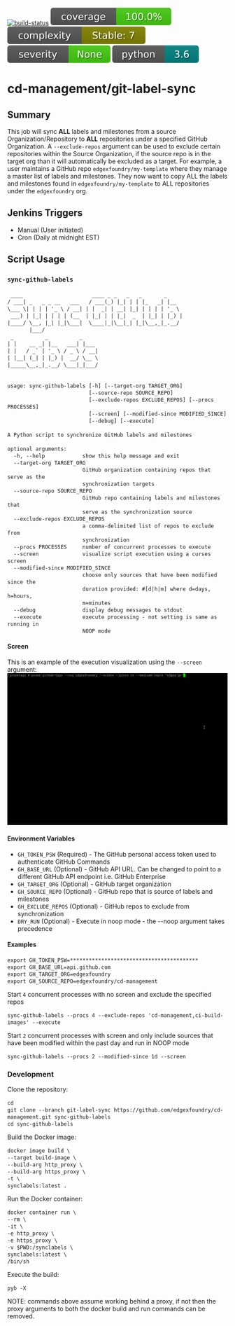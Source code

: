 [![build-status](https://jenkins.edgexfoundry.org/job/edgexfoundry/job/cd-management/job/git-label-sync/badge/icon)](https://jenkins.edgexfoundry.org/job/edgexfoundry/job/cd-management/job/git-label-sync)
[![coverage](docs/images/coverage.svg)](https://pybuilder.io/)
[![complexity](docs/images/complexity.svg)](https://radon.readthedocs.io/en/latest/api.html#module-radon.complexity)
[![severity](docs/images/severity.svg)](https://pypi.org/project/bandit/)
[![python](docs/images/python.svg)](https://www.python.org/downloads/)

# cd-management/git-label-sync

## Summary

This job will sync **ALL** labels and milestones from a source Organization/Repository to **ALL** repositories under a specified GitHub Organization. A `--exclude-repos` argument can be used to exclude certain repositories within the Source Organization, if the source repo is in the target org than it will automatically be excluded as a target. For example, a user maintains a GitHub repo `edgexfoundry/my-template` where they manage a master list of labels and milestones. They now want to copy ALL the labels and milestones found in `edgexfoundry/my-template` to ALL repositories under the `edgexfoundry` org.

## Jenkins Triggers

* Manual (User initiated)
* Cron (Daily at midnight EST)

## Script Usage

### `sync-github-labels`
```Script
 ____                      ____ _ _   _   _       _
/ ___| _   _ _ __   ___   / ___(_) |_| | | |_   _| |__
\___ \| | | | '_ \ / __| | |  _| | __| |_| | | | | '_ \
 ___) | |_| | | | | (__  | |_| | | |_|  _  | |_| | |_) |
|____/ \__, |_| |_|\___|  \____|_|\__|_| |_|\__,_|_.__/
       |___/
 _          _          _
| |    __ _| |__   ___| |___
| |   / _` | '_ \ / _ \ / __|
| |__| (_| | |_) |  __/ \__ \
|_____\__,_|_.__/ \___|_|___/


usage: sync-github-labels [-h] [--target-org TARGET_ORG]
                          [--source-repo SOURCE_REPO]
                          [--exclude-repos EXCLUDE_REPOS] [--procs PROCESSES]
                          [--screen] [--modified-since MODIFIED_SINCE]
                          [--debug] [--execute]

A Python script to synchronize GitHub labels and milestones

optional arguments:
  -h, --help            show this help message and exit
  --target-org TARGET_ORG
                        GitHub organization containing repos that serve as the
                        synchronization targets
  --source-repo SOURCE_REPO
                        GitHub repo containing labels and milestones that
                        serve as the synchronization source
  --exclude-repos EXCLUDE_REPOS
                        a comma-delimited list of repos to exclude from
                        synchronization
  --procs PROCESSES     number of concurrent processes to execute
  --screen              visualize script execution using a curses screen
  --modified-since MODIFIED_SINCE
                        choose only sources that have been modified since the
                        duration provided: #[d|h|m] where d=days, h=hours,
                        m=minutes
  --debug               display debug messages to stdout
  --execute             execute processing - not setting is same as running in
                        NOOP mode
```

#### Screen
This is an example of the execution visualization using the `--screen` argument:
![screen](/docs/images/screen.gif)

#### Environment Variables

* `GH_TOKEN_PSW`       (Required) - The GitHub personal access token used to authenticate GitHub Commands
* `GH_BASE_URL`        (Optional) - GitHub API URL. Can be changed to point to a different GitHub API endpoint i.e. GitHub Enterprise
* `GH_TARGET_ORG`      (Optional) - GitHub target organization
* `GH_SOURCE_REPO`     (Optional) - GitHub repo that is source of labels and milestones
* `GH_EXCLUDE_REPOS`   (Optional) - GitHub repos to exclude from synchronization
* `DRY_RUN`            (Optional) - Execute in noop mode - the --noop argument takes precedence

#### Examples

```Script
export GH_TOKEN_PSW=*****************************************
export GH_BASE_URL=api.github.com
export GH_TARGET_ORG=edgexfoundry
export GH_SOURCE_REPO=edgexfoundry/cd-management
```

Start `4` concurrent processes with no screen and exclude the specified repos
```Script
sync-github-labels --procs 4 --exclude-repos 'cd-management,ci-build-images' --execute
```

Start `2` concurrent processes with screen and only include sources that have been modified within the past day and run in NOOP mode
```Script
sync-github-labels --procs 2 --modified-since 1d --screen
```

### Development
Clone the repository:
```
cd
git clone --branch git-label-sync https://github.com/edgexfoundry/cd-management.git sync-github-labels
cd sync-github-labels
```

Build the Docker image:
```
docker image build \
--target build-image \
--build-arg http_proxy \
--build-arg https_proxy \
-t \
synclabels:latest .
```

Run the Docker container:
```
docker container run \
--rm \
-it \
-e http_proxy \
-e https_proxy \
-v $PWD:/synclabels \
synclabels:latest \
/bin/sh
```

Execute the build:
```
pyb -X
```
NOTE: commands above assume working behind a proxy, if not then the proxy arguments to both the docker build and run commands can be removed.
